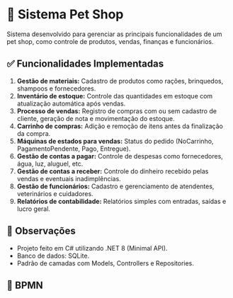 # 🐾 Sistema Pet Shop

Sistema desenvolvido para gerenciar as principais funcionalidades de um pet shop, como controle de produtos, vendas, finanças e funcionários.

## ✅ Funcionalidades Implementadas

1. **Gestão de materiais:** Cadastro de produtos como rações, brinquedos, shampoos e fornecedores.
2. **Inventário de estoque:** Controle das quantidades em estoque com atualização automática após vendas.
3. **Processo de vendas:** Registro de compras com ou sem cadastro de cliente, geração de nota e movimentação do estoque.
4. **Carrinho de compras:** Adição e remoção de itens antes da finalização da compra.
5. **Máquinas de estados para vendas:** Status do pedido (NoCarrinho, PagamentoPendente, Pago, Entregue).
6. **Gestão de contas a pagar:** Controle de despesas como fornecedores, água, luz, aluguel, etc.
7. **Gestão de contas a receber:** Controle do dinheiro recebido pelas vendas e eventuais inadimplências.
8. **Gestão de funcionários:** Cadastro e gerenciamento de atendentes, veterinários e cuidadores.
9. **Relatórios de contabilidade:** Relatórios simples com entradas, saídas e lucro geral.

## 📝 Observações

- Projeto feito em C# utilizando .NET 8 (Minimal API).
- Banco de dados: SQLite.
- Padrão de camadas com Models, Controllers e Repositories.

## 🔁 BPMN


